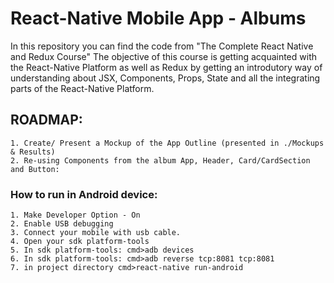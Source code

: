 # React-Native Mobile App - Albums 

In this repository you can find the code from "The Complete React Native and Redux Course"
The objective of this course is getting acquainted with the React-Native Platform as well as Redux
by getting an introdutory way of understanding about JSX, Components, Props, State and all the integrating parts of the React-Native Platform.


## ROADMAP:
	1. Create/ Present a Mockup of the App Outline (presented in ./Mockups & Results)
	2. Re-using Components from the album App, Header, Card/CardSection and Button:


### How to run in Android device: 
	1. Make Developer Option - On
	2. Enable USB debugging	
	3. Connect your mobile with usb cable.
	4. Open your sdk platform-tools 
	5. In sdk platform-tools: cmd>adb devices
	6. In sdk platform-tools: cmd>adb reverse tcp:8081 tcp:8081 
	7. in project directory cmd>react-native run-android   